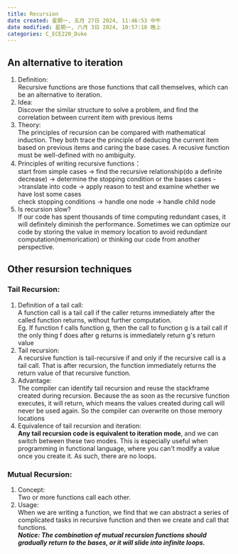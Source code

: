 ```yaml
---
title: Recursion
date created: 星期一, 五月 27日 2024, 11:46:53 中午
date modified: 星期一, 六月 3日 2024, 10:57:18 晚上
categories: C_ECE220_Duke
---
```


## An alternative to iteration

1. Definition:  
   Recursive functions are those functions that call themselves, which can be an alternative to iteration.
2. Idea:  
   Discover the similar structure to solve a problem, and find the correlation between current item with previous items
3. Theory:  
    The principles of recursion can be compared with mathematical induction. They both trace the principle of deducing the current item based on previous items and caring the base cases. A recusive function must be well-defined with no ambiguity.
4. Principles of writing recursive functions：  
   start from simple cases -> find the recursive relationship(do a definite decrease) -> determine the stopping condition or the bases cases ->translate into code -> apply reason to test and examine whether we have lost some cases  
   check stopping conditions -> handle one node -> handle child node
5. Is recursion slow?  
   If our code has spent thousands of time computing redundant cases, it will definitely diminish the performance. Sometimes we can optimize our code by storing the value in memory location to avoid redundant computation(memorication) or thinking our code from another perspective.

## Other resursion techniques

### Tail Recursion:

1. Definition of a tail call:  
   A function call is a tail call if the caller returns immediately after the called function returns, without further computation.  
   Eg. If function f calls function g, then the call to function g is a tail call if the only thing f does after g returns is immediately return g's return value
2. Tail recursion:  
   A recursive function is tail-recursive if and only if the recursive call is a tail call. That is after recursion, the function immediately returns the return value of that recursive function.
3. Advantage:  
   The compiler can identify tail recursion and reuse the stackframe created during recursion. Because the as soon as the recursive function executes, it will return, which means the values created during call will never be used again. So the compiler can overwrite on those memory locations
4. Equivalence of tail recursion and iteration:  
   **Any tail recursion code is equivalent to iteration mode**, and we can switch between these two modes. This is especially useful when programming in functional language, where you can't modify a value once you create it. As such, there are no loops.

### Mutual Recursion:

1. Concept:  
   Two or more functions call each other.
2. Usage:  
   When we are writing a function, we find that we can abstract a series of complicated tasks in recursive function and then we create and call that functions.  
   ***Notice: The combination of mutual recursion functions should gradually return to the bases, or it will slide into infinite loops.***

